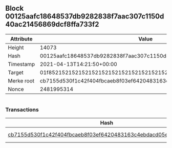 ## Block 00125aafc18648537db9282838f7aac307c1150d40ac21456869dcf8ffa733f2

Attribute | Value
--- | ---
Height | 14073
Hash | 00125aafc18648537db9282838f7aac307c1150d40ac21456869dcf8ffa733f2
Timestamp | 2021-04-13T14:21:50+00:00
Target | 01f8521521521521521521521521521521521521521521521521521521521521
Merke root | cb7155d530f1c42f404fbcaeb8f03ef6420483163c4ebdacd05e726cf0645d6c
Nonce | 2481995314

```

```

### Transactions

Hash | Amount
--- | ---
[cb7155d530f1c42f404fbcaeb8f03ef6420483163c4ebdacd05e726cf0645d6c](cb7155d530f1c42f404fbcaeb8f03ef6420483163c4ebdacd05e726cf0645d6c.md) | 10.00000000 SKEPTI 
